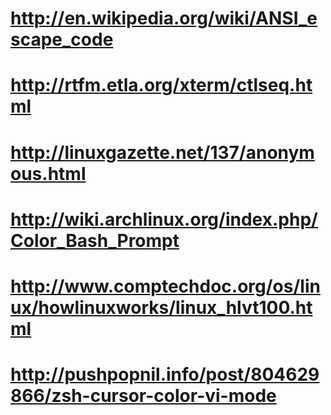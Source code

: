 # http://en.wikipedia.org/wiki/ANSI_escape_code
# http://rtfm.etla.org/xterm/ctlseq.html
# http://linuxgazette.net/137/anonymous.html
# http://wiki.archlinux.org/index.php/Color_Bash_Prompt
# http://www.comptechdoc.org/os/linux/howlinuxworks/linux_hlvt100.html
# http://pushpopnil.info/post/804629866/zsh-cursor-color-vi-mode
